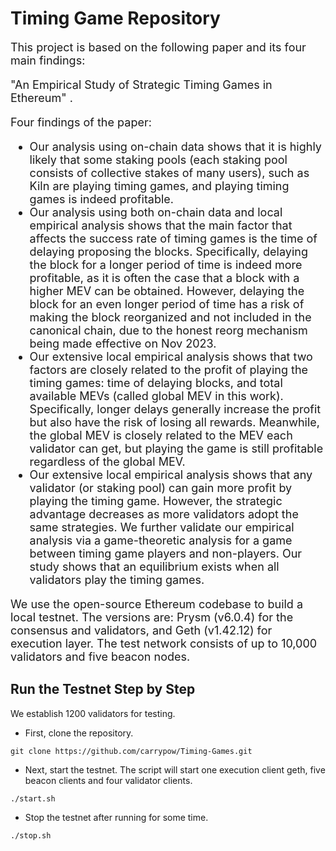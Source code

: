 # Timing Game Repository

<font size=4> 

This project is based on the following paper and its four main findings:

"An Empirical Study of Strategic Timing Games in Ethereum" .

Four findings of the paper:

- Our analysis using on-chain data shows that it is highly likely that some staking pools (each staking pool consists of collective stakes of many users), such as Kiln are playing timing games, and playing timing games is indeed profitable. 
- Our analysis using both on-chain data and local empirical analysis shows that the main factor that affects the success rate of timing games is the time of delaying proposing the blocks. Specifically, delaying the block for a longer period of time is indeed more profitable, as it is often the case that a block with a higher MEV can be obtained. However, delaying the block for an even longer period of time has a risk of making the block reorganized and not included in the canonical chain, due to the honest reorg mechanism being made effective on Nov 2023. 
- Our extensive local empirical analysis shows that two factors are closely related to the profit of playing the timing games: time of delaying blocks, and total available MEVs (called global MEV in this work). Specifically, longer delays generally increase the profit but also have the risk of losing all rewards. Meanwhile, the global MEV is closely related to the MEV each validator can get, but playing the game is still profitable regardless of the global MEV.
- Our extensive local empirical analysis shows that any validator (or staking pool) can gain more profit by playing the timing game. However, the strategic advantage decreases as more validators adopt the same strategies. We further validate our empirical analysis via a game-theoretic analysis for a game between timing game players and non-players. Our study shows that an equilibrium exists when all validators play the timing games. 

We use the open-source Ethereum codebase to build a local testnet. The versions are: Prysm (v6.0.4) for the consensus and validators, and Geth (v1.42.12) for execution layer.  The test network consists of up to 10,000 validators and five beacon nodes. 

</font>


## Run the Testnet Step by Step
We establish 1200 validators for testing. 

* First, clone the repository.
```shell
git clone https://github.com/carrypow/Timing-Games.git
```

* Next, start the testnet. The script will start one execution client geth, five beacon clients and four validator clients.
```shell
./start.sh
```
* Stop the testnet after running for some time. 
```
./stop.sh
```

